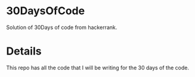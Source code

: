 # 30DaysOfCode
Solution of 30Days of code from hackerrank.

# Details

This repo has all the code that I will be writing for the 30 days of the code.

